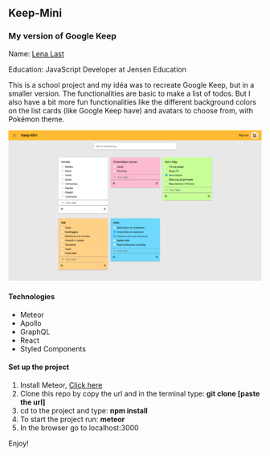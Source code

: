 ## Keep-Mini
### My version of Google Keep

Name: [Lena Last](linkedin.com/in/lena-last)

Education: JavaScript Developer at Jensen Education


This is a school project and my idéa was to recreate Google Keep, but in a smaller version.
The functionalities are basic to make a list of todos. But I also have a bit more fun functionalities like the different 
background colors on the list cards (like Google Keep have) and avatars to choose from, with Pokémon theme. 


![Keep-Mini screen shot](/public/keep-mini.png)

#### Technologies
* Meteor
* Apollo
* GraphQL
* React
* Styled Components

#### Set up the project
1. Install Meteor, [Click here](https://www.meteor.com/install)
2. Clone this repo by copy the url and in the terminal type: **git clone [paste the url]**
3. cd to the project and type: **npm install**
4. To start the project run: **meteor**
5. In the browser go to localhost:3000

Enjoy!
